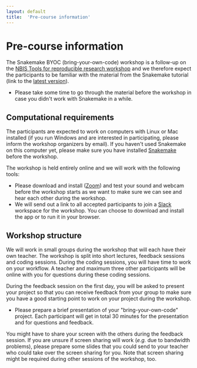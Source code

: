 ```yaml
---
layout: default
title:  'Pre-course information'
---
```


# Pre-course information

The Snakemake BYOC (bring-your-own-code) workshop is a follow-up on the [NBIS
Tools for reproducible research workshop](https://nbis-reproducible-research.readthedocs.io/en/latest/)
and we therefore expect the participants to be familiar with the material from
the Snakemake tutorial (link to the [latest version](https://nbis-reproducible-research.readthedocs.io/en/latest/snakemake/)).

- Please take some time to go through the material before the workshop in case
  you didn't work with Snakemake in a while.

## Computational requirements

The participants are expected to work on computers with Linux or Mac installed
(if you run Windows and are interested in participating, please inform the
workshop organizers by email). If you haven't used Snakemake on this computer
yet, please make sure you have installed [Snakemake](https://snakemake.readthedocs.io/en/stable/getting_started/installation.html)
before the workshop.

The workshop is held entirely online and we will work with the following tools:

- Please download and install ([Zoom](https://zoom.us/)) and test your
  sound and webcam before the workshop starts as we want to make sure we can see
  and hear each other during the workshop.
- We will send out a link to all accepted participants to join
  a [Slack](https://slack.com/) workspace for the workshop. You can choose to
  download and install the app or to run it in your browser.

## Workshop structure

We will work in small groups during the workshop that will each have their own
teacher. The workshop is split into short lectures, feedback sessions and coding
sessions. During the coding sessions, you will have time to work on your workflow.
A teacher and maximum three other participants will be online with you for questions 
during these coding sessions.

During the feedback session on the first day, you will be asked to present your 
project so that you can receive feedback from your group to make sure you have 
a good starting point to work on your project during the workshop.

-  Please prepare a brief presentation of your "bring-your-own-code" project. Each
   participant will get in total 30 minutes for the presentation and for
   questions and feedback.

You might have to share your screen with the others during the feedback session.
If you are unsure if screen sharing will work (*e.g.* due to bandwidth
problems), please prepare some slides that you could send to your teacher who
could take over the screen sharing for you. Note that screen sharing might be
required during other sessions of the workshop, too.
